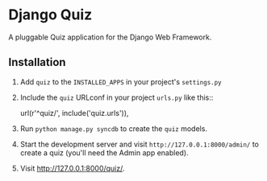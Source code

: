 Django Quiz
===========

A pluggable Quiz application for the Django Web Framework.


Installation
------------

1. Add `quiz` to the `INSTALLED_APPS` in your project's `settings.py`

2. Include the `quiz` URLconf in your project `urls.py` like this::

      url(r'^quiz/', include('quiz.urls')),

3. Run `python manage.py syncdb` to create the `quiz` models.

4. Start the development server and visit `http://127.0.0.1:8000/admin/` to create a quiz (you'll need the Admin app enabled).

5. Visit http://127.0.0.1:8000/quiz/.